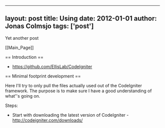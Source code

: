 
---
layout: post
title: Using
date: 2012-01-01
author: Jonas Colmsjo
tags: ['post']
---

Yet another post





[[Main_Page]]


== Introduction ==

* https://github.com/EllisLab/CodeIgniter


== Minimal footprint development ==

Here I'll try to only pull the files actually used out of the CodeIgniter framework. The purpose is to make sure I have a good understanding of what''s going on.

Steps:
* Start with downloading the latest version of CodeIgniter - http://codeigniter.com/downloads/
